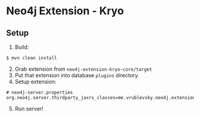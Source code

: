 # Neo4j Extension - Kryo

## Setup
1) Build:
```shell
$ mvn clean install
```

2) Grab extension from `neo4j-extension-kryo-core/target`
3) Put that extension into database `plugins` directory.
4) Setup extension:
```
# neo4j-server.properties
org.neo4j.server.thirdparty_jaxrs_classes=me.vrublevsky.neo4j.extension.kryo.rest=/unmanaged/db
```
5) Run server!
